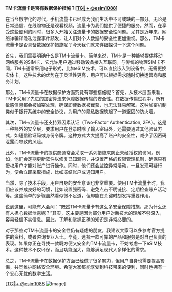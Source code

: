 **TM卡流量卡是否有数据保护措施？[[TG💪+ @esim1088](https://t.me/s/esim1088)]**

在当今数字化的时代，手机流量卡已经成为我们生活中不可或缺的一部分。无论是日常通信、在线购物还是观看视频，流量卡为我们提供了便捷的服务。然而，在享受这些便利的同时，很多人开始关注流量卡的数据安全性问题。尤其是近年来，网络诈骗和隐私泄露事件频发，让人们对个人数据的安全性更加重视。那么，TM卡流量卡是否具备数据保护措施呢？今天我们就来详细探讨一下这个问题。

首先，我们需要明确什么是TM卡流量卡。简单来说，TM卡是一种能够提供移动网络服务的SIM卡，它允许用户通过移动设备接入互联网。与传统的物理SIM卡不同，TM卡通常采用电子形式，比如eSIM技术，可以直接嵌入到设备中，无需更换实体卡。这种技术的优势在于灵活性更高，用户可以根据需求随时切换运营商和服务计划。

那么，TM卡流量卡在数据保护方面究竟有哪些措施呢？首先，从技术层面来看，TM卡采用了先进的加密算法来保障数据传输的安全性。在数据传输过程中，所有敏感信息都会被加密处理，确保即使数据被截获，也无法轻易解密。这种加密机制类似于银行系统中的安全协议，为用户的隐私数据筑起了一道坚固的防火墙。

其次，TM卡流量卡还支持双因素认证（Two-Factor Authentication, 2FA）。这是一种额外的安全层，要求用户在登录时除了输入密码外，还需要通过其他验证方式，如短信验证码或身份令牌。这种方式大大提高了账户的安全性，减少了因密码泄露而导致的风险。

此外，TM卡流量卡的提供商通常会采取一系列措施来防止未经授权的访问。例如，他们会定期更新软件以修复已知漏洞，并设置严格的权限管理机制，确保只有授权用户才能对账户进行操作。同时，他们还会监控异常活动，一旦发现可疑行为，便会立即采取措施，比如冻结账户或通知用户。

当然，除了技术手段，用户自身的安全意识也非常重要。使用TM卡流量卡时，我们应该养成良好的习惯，比如设置强密码、避免点击不明链接、定期检查账户活动等。这些简单的步骤虽然看似微不足道，但却能在关键时刻发挥重要作用。

说到这里，可能有人会问：“既然TM卡流量卡有这么多安全保障措施，那为什么还有人担心数据泄露呢？”其实，这主要是因为部分用户对新技术的理解不够深入，容易轻信不实信息。因此，了解和掌握正确的知识是非常必要的。

对于那些对TM卡流量卡的安全性仍有疑虑的朋友，我建议大家可以多参考官方提供的资料，或者咨询专业人士。毕竟，选择一款可靠的产品和服务是对自己负责的表现。如果你正在寻找一款既方便又安全的TM卡流量卡，不妨考虑一下eSIM技术。这种技术不仅环保，而且功能强大，能够满足现代人多样化的需求。

总之，TM卡流量卡在数据保护方面已经做了很多努力，但用户自身也需要提高警惕，共同维护网络安全环境。希望大家都能享受到科技带来的便利，同时也拥有一个安心无忧的数字生活。

[[TG💪+ @esim1088](https://t.me/s/esim1088) ![Image](https://i.postimg.cc/4NQfJmqS/Snipaste-2025-05-13-00-14-12.png)]